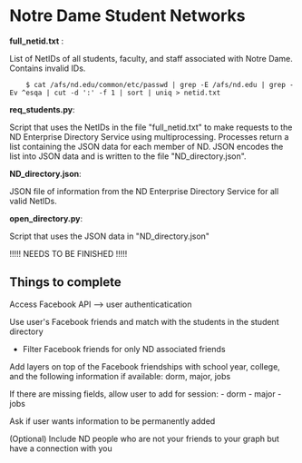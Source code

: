Notre Dame Student Networks
===========================

**full\_netid.txt** : 

List of NetIDs of all students, faculty, and staff associated with Notre Dame. 
Contains invalid IDs. 

        $ cat /afs/nd.edu/common/etc/passwd | grep -E /afs/nd.edu | grep -Ev ^esqa | cut -d ':' -f 1 | sort | uniq > netid.txt


**req\_students.py**: 

Script that uses the NetIDs in the file "full\_netid.txt" to make requests to the 
ND Enterprise Directory Service using multiprocessing. Processes return a list 
containing the JSON data for each member of ND. JSON encodes the list into JSON 
data and is written to the file "ND\_directory.json".


**ND\_directory.json**:

JSON file of information from the ND Enterprise Directory Service for all valid
NetIDs.


**open\_directory.py**:

Script that uses the JSON data in "ND\_directory.json"

!!!!! NEEDS TO BE FINISHED !!!!!


Things to complete
---------------------

Access Facebook API --> user authenticatication

Use user's Facebook friends and match with the students in the student directory
- Filter Facebook friends for only ND associated friends

Add layers on top of the Facebook friendships with school year, college, and the
following information if available: dorm, major, jobs

If there are missing fields, allow user to add for session: 
	- dorm
	- major
	- jobs

Ask if user wants information to be permanently added

(Optional) Include ND people who are not your friends to your graph but have a 
connection with you 
